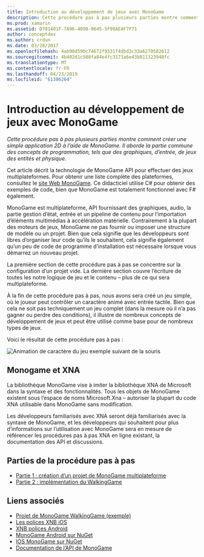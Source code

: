 ```yaml
---
title: Introduction au développement de jeux avec MonoGame
description: Cette procédure pas à pas plusieurs parties montre comment créer une simple application 2D à l’aide de MonoGame.  Il aborde la partie commune des concepts de programmation, tels que des graphiques, d’entrée, de jeux des entités et physique.
ms.prod: xamarin
ms.assetid: D781401F-7A96-4098-9645-5F98AEAF7F71
author: conceptdev
ms.author: crdun
ms.date: 03/28/2017
ms.openlocfilehash: 4ab98d59bc74672f9531f4dbd3c33a6270582612
ms.sourcegitcommit: 4b402d1c508fa84e4fc3171a6e43b811323948fc
ms.translationtype: MT
ms.contentlocale: fr-FR
ms.lasthandoff: 04/23/2019
ms.locfileid: "61386264"
---
```

# <a name="introduction-to-game-development-with-monogame"></a>Introduction au développement de jeux avec MonoGame

_Cette procédure pas à pas plusieurs parties montre comment créer une simple application 2D à l’aide de MonoGame.  Il aborde la partie commune des concepts de programmation, tels que des graphiques, d’entrée, de jeux des entités et physique._

Cet article décrit la technologie de MonoGame API pour effectuer des jeux multiplateformes. Pour obtenir une liste complète des plateformes, consultez le [site Web MonoGame](http://www.monogame.net/). Ce didacticiel utilise C# pour obtenir des exemples de code, bien que MonoGame est totalement fonctionnel avec F# également.

MonoGame est multiplateforme, API fournissant des graphiques, audio, la partie gestion d’état, entrée et un pipeline de contenu pour l’importation d’éléments multimédias à accélération matérielle. Contrairement à la plupart des moteurs de jeux, MonoGame ne pas fournir ou imposer une structure de modèle ou un projet.  Bien que cela signifie que les développeurs sont libres d’organiser leur code qu’ils le souhaitent, cela signifie également qu’un peu de code de programme d’installation est nécessaire lorsque vous démarrez un nouveau projet.

La première section de cette procédure pas à pas se concentre sur la configuration d’un projet vide. La dernière section couvre l’écriture de toutes les notre logique de jeu et le contenu – plus de ce qui sera multiplateforme.

À la fin de cette procédure pas à pas, nous avons sera créé un jeu simple, où le joueur peut contrôler un caractère animé avec entrée tactile.  Bien que cela ne soit pas techniquement un jeu complet (dans la mesure où il n’a pas gagner ou perdre des conditions), il illustre de nombreux concepts de développement de jeux et peut être utilisé comme base pour de nombreux types de jeux. 

Voici le résultat de cette procédure pas à pas :

![Animation de caractère du jeu exemple suivant de la souris](images/image1.gif)

## <a name="monogame-and-xna"></a>Monogame et XNA

La bibliothèque MonoGame vise à imiter la bibliothèque XNA de Microsoft dans la syntaxe et des fonctionnalités.  Tous les objets de MonoGame existent sous l’espace de noms Microsoft.Xna – autoriser la plupart du code XNA utilisable dans MonoGame sans modification. 

Les développeurs familiarisés avec XNA seront déjà familiarisés avec la syntaxe de MonoGame, et les développeurs qui souhaitent pour plus d’informations sur l’utilisation avec MonoGame sera en mesure de référencer les procédures pas à pas XNA en ligne existant, la documentation des API et discussions.


## <a name="walkthrough-parts"></a>Parties de la procédure pas à pas

- [Partie 1 : création d’un projet de MonoGame multiplateforme](~/graphics-games/monogame/introduction/part1.md)
- [Partie 2 : implémentation du WalkingGame](~/graphics-games/monogame/introduction/part2.md)

## <a name="related-links"></a>Liens associés

- [Projet de MonoGame WalkingGame (exemple)](https://developer.xamarin.com/samples/mobile/WalkingGameMG/)
- [Les polices XNB iOS](https://github.com/mono/CocosSharp/tree/master/Samples/GameStarterKit/GameStarterKit/Content/fonts)
- [XNB polices Android](https://github.com/mono/CocosSharp/tree/master/Samples/GameStarterKit/GameStarterKit/Assets/Content/fonts)
- [MonoGame Android sur NuGet](https://www.nuget.org/packages/MonoGame.Framework.Android/)
- [IOS MonoGame sur NuGet](https://www.nuget.org/packages/MonoGame.Framework.iOS/)
- [Documentation de l’API de MonoGame](http://www.monogame.net/documentation/?page=main)
